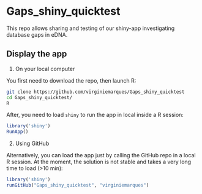 # Gaps_shiny_quicktest

This repo allows sharing and testing of our shiny-app investigating database gaps in eDNA.

## Display the app 

1) On your local computer

You first need to download the repo, then launch R:

```bash
git clone https://github.com/virginiemarques/Gaps_shiny_quicktest
cd Gaps_shiny_quicktest/
R
```

After, you need to load `shiny` to run the app in local inside a R session:

```R
library('shiny')
RunApp()
```
2) Using GitHub

Alternatively, you can load the app just by calling the GitHub repo in a local R session. At the moment, the solution is not stable and takes a very long time to load (>10 min):

```R
library('shiny')
runGitHub("Gaps_shiny_quicktest", "virginiemarques")
```


